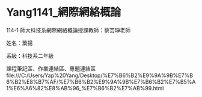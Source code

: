 # Yang1141_網際網絡概論
114-1 師大科技系網際網絡概論授課教師：蔡芸琤老師

姓名：葉揚

系級：科技系二年級

課程筆記區、作業連結區、專題連結區
file:///C:/Users/Yap%20Yang/Desktop/%E7%B6%B2%E9%9A%9B%E7%B6%B2%E8%B7%AF/%E7%B6%B2%E9%9A%9B%E7%B6%B2%E7%B5%A1%E6%A6%82%E8%AB%96_%E7%B6%B2%E7%AB%99.html
